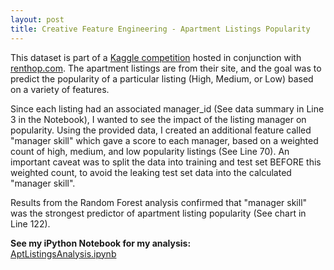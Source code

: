```yaml
---
layout: post
title: Creative Feature Engineering - Apartment Listings Popularity
---
```

This dataset is part of a [Kaggle competition](https://www.kaggle.com/c/two-sigma-connect-rental-listing-inquiries) hosted in conjunction with [renthop.com](https://www.renthop.com). The apartment listings are from their site, and the goal was to predict the popularity of a particular listing (High, Medium, or Low) based on a variety of features.  

Since each listing had an associated manager_id (See data summary in Line 3 in the Notebook), I wanted to see the impact of the listing manager on popularity. Using the provided data, I created an additional feature called "manager skill" which gave a score to each manager, based on a weighted count of high, medium, and low popularity listings (See Line 70). An important caveat was to split the data into training and test set BEFORE this weighted count, to avoid the leaking test set data into the calculated "manager skill".  

Results from the Random Forest analysis confirmed that "manager skill" was the strongest predictor of apartment listing popularity (See chart in Line 122).
  
**See my iPython Notebook for my analysis:**  
[AptListingsAnalysis.ipynb](https://github.com/ptpro3/ptpro3.github.io/blob/master/Projects/AptListingsAnalysis.ipynb)
